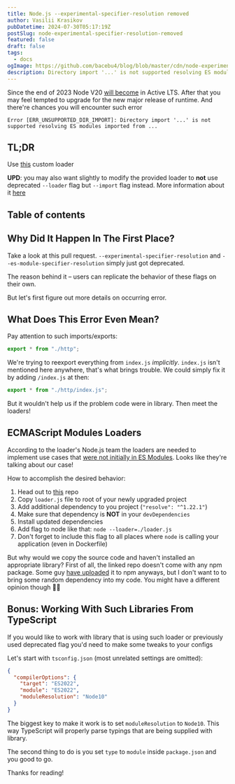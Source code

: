 ```yaml
---
title: Node.js --experimental-specifier-resolution removed
author: Vasilii Krasikov
pubDatetime: 2024-07-30T05:17:19Z
postSlug: node-experimental-specifier-resolution-removed
featured: false
draft: false
tags:
  - docs
ogImage: https://github.com/bacebu4/blog/blob/master/cdn/node-experimental-specifier-resolution-removed.png?raw=true
description: Directory import '...' is not supported resolving ES modules imported from ...
---
```


Since the end of 2023 Node V20 [will become](https://nodejs.dev/en/about/releases/) in Active LTS. After that you may feel tempted to upgrade for the new major release of runtime. And there're chances you will encounter such error

```
Error [ERR_UNSUPPORTED_DIR_IMPORT]: Directory import '...' is not supported resolving ES modules imported from ...
```

## TL;DR

Use [this](https://github.com/nodejs/loaders-test/tree/main/commonjs-extension-resolution-loader) custom loader

**UPD**: you may also want slightly to modify the provided loader to **not** use deprecated `--loader` flag but `--import` flag instead. More information about it [here](/posts/experimental-loader-may-be-removed-in-the-future)

## Table of contents

## Why Did It Happen In The First Place?

Take a look at this pull request. `--experimental-specifier-resolution` and `--es-module-specifier-resolution` simply just got deprecated.

The reason behind it – users can replicate the behavior of these flags on their own.

But let's first figure out more details on occurring error.

## What Does This Error Even Mean?

Pay attention to such imports/exports:

```js
export * from "./http";
```

We're trying to reexport everything from `index.js` _implicitly_. `index.js` isn't mentioned here anywhere, that's what brings trouble. We could simply fix it by adding `/index.js` at then:

```js
export * from "./http/index.js";
```

But it wouldn't help us if the problem code were in library. Then meet the loaders!

## ECMAScript Modules Loaders

According to the loader's Node.js team the loaders are needed to implement use cases that [were not initially in ES Modules](https://github.com/nodejs/loaders#history). Looks like they're talking about our case!

How to accomplish the desired behavior:

1. Head out to [this](https://github.com/nodejs/loaders-test/blob/main/commonjs-extension-resolution-loader/README.md) repo
2. Copy `loader.js` file to root of your newly upgraded project
3. Add additional dependency to you project (`"resolve": "^1.22.1"`)
4. Make sure that dependency is **NOT** in your `devDependencies`
5. Install updated dependencies
6. Add flag to node like that: `node --loader=./loader.js`
7. Don't forget to include this flag to all places where `node` is calling your application (even in Dockerfile)

But why would we copy the source code and haven't installed an appropriate library? First of all, the linked repo doesn't come with any npm package. Some guy [have uploaded](https://www.npmjs.com/package/commonjs-extension-resolution-loader) it to npm anyways, but I don't want to to bring some random dependency into my code. You might have a different opinion though 🤷‍♂️

## Bonus: Working With Such Libraries From TypeScript

If you would like to work with library that is using such loader or previously used deprecated flag you'd need to make some tweaks to your configs

Let's start with `tsconfig.json` (most unrelated settings are omitted):

```json
{
  "compilerOptions": {
    "target": "ES2022",
    "module": "ES2022",
    "moduleResolution": "Node10"
  }
}
```

The biggest key to make it work is to set `moduleResolution` to `Node10`. This way TypeScript will properly parse typings that are being supplied with library.

The second thing to do is you set `type` to `module` inside `package.json` and you good to go.

Thanks for reading!
